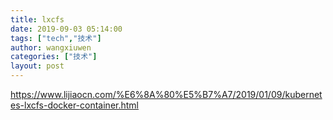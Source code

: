 ```yaml
---
title: lxcfs
date: 2019-09-03 05:14:00
tags: ["tech","技术"]
author: wangxiuwen
categories: ["技术"]
layout: post
---
```


https://www.lijiaocn.com/%E6%8A%80%E5%B7%A7/2019/01/09/kubernetes-lxcfs-docker-container.html